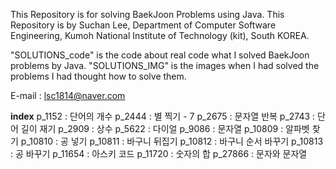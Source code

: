 This Repository is for solving BaekJoon Problems using Java.
This Repository is by Suchan Lee,
Department of Computer Software Engineering,
Kumoh National Institute of Technology (kit), South KOREA.

"SOLUTIONS_code" is the code about real code what I solved BaekJoon problems by Java.
"SOLUTIONS_IMG" is the images when I had solved the problems I had thought how to solve them.

E-mail : lsc1814@naver.com

**index**
p_1152 : 단어의 개수
p_2444 : 별 찍기 - 7
p_2675 : 문자열 반복
p_2743 : 단어 길이 재기
p_2909 : 상수
p_5622 : 다이얼
p_9086 : 문자열
p_10809 : 알파벳 찾기
p_10810 : 공 넣기
p_10811 : 바구니 뒤집기
p_10812 : 바구니 순서 바꾸기
p_10813 : 공 바꾸기
p_11654 : 아스키 코드
p_11720 : 숫자의 합
p_27866 : 문자와 문자열
